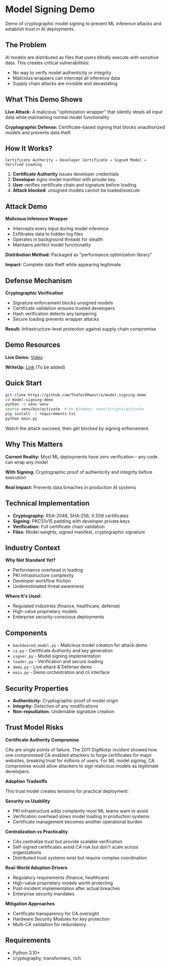 # Model Signing Demo

Demo of cryptographic model signing to prevent ML inference attacks and establish trust in AI deployments.

## The Problem

AI models are distributed as files that users blindly execute with sensitive data. This creates critical vulnerabilities:
- No way to verify model authenticity or integrity
- Malicious wrappers can intercept all inference data
- Supply chain attacks are invisible and devastating

## What This Demo Shows

**Live Attack:** A malicious "optimization wrapper" that silently steals all input data while maintaining normal model functionality

**Cryptographic Defense:** Certificate-based signing that blocks unauthorized models and prevents data theft

## How It Works?

```
Certificate Authority → Developer Certificate → Signed Model → Verified Loading
```

1. **Certificate Authority** issues developer credentials
2. **Developer** signs model manifest with private key
3. **User** verifies certificate chain and signature before loading
4. **Attack blocked**: unsigned models cannot be loaded/execute

## Attack Demo

**Malicious Inference Wrapper**
- Intercepts every input during model inference
- Exfiltrates data to hidden log files
- Operates in background threads for stealth
- Maintains perfect model functionality

**Distribution Method:** Packaged as "performance optimization library"

**Impact:** Complete data theft while appearing legitimate

## Defense Mechanism

**Cryptographic Verification**
- Signature enforcement blocks unsigned models
- Certificate validation ensures trusted developers
- Hash verification detects any tampering
- Secure loading prevents wrapper attacks

**Result:** Infrastructure-level protection against supply chain compromise

## Demo Resources

**Live Demo:**
[Video](https://youtu.be/a_mig6vx2ks?si=pJJUAuRBGw5Zpj6s)

**WriteUp:**
[Link]() (To be added)

## Quick Start

```bash
git clone https://github.com/ThaTechMaestro/model-signing-demo
cd model-signing-demo
python -m venv venv
source venv/bin/activate  # On Windows: venv\Scripts\activate
pip install -r requirements.txt
python main.py
```

Watch the attack succeed, then get blocked by signing enforcement.

## Why This Matters

**Current Reality:** Most ML deployments have zero verification - any code can wrap any model

**With Signing:** Cryptographic proof of authenticity and integrity before execution

**Real Impact:** Prevents data breaches in production AI systems

## Technical Implementation

- **Cryptography:** RSA-2048, SHA-256, X.509 certificates
- **Signing:** PKCS1v15 padding with developer private keys
- **Verification:** Full certificate chain validation
- **Files:** Model weights, signed manifest, cryptographic signature

## Industry Context

**Why Not Standard Yet?**
- Performance overhead in loading
- PKI infrastructure complexity  
- Developer workflow friction
- Underestimated threat awareness

**Where It's Used:**
- Regulated industries (finance, healthcare, defense)
- High-value proprietary models
- Enterprise security-conscious deployments

## Components
- `backdoored_model.py` - Malicious model creation for attack demo
- `ca.py` - Certificate Authority and key generation
- `signer.py` - Model signing implementation
- `loader.py` - Verification and secure loading
- `demo.py` - Live attack & Defense demo
- `main.py` - Demo orchestration and cli interface

## Security Properties

- **Authenticity:** Cryptographic proof of model origin
- **Integrity:** Detection of any modifications
- **Non-repudiation:** Undeniable signature creation

## Trust Model Risks

**Certificate Authority Compromise**

CAs are single points of failure. The 2011 DigiNotar incident showed how one compromised CA enabled attackers to forge certificates for major websites, breaking trust for millions of users. For ML model signing, CA compromise would allow attackers to sign malicious models as legitimate developers.

**Adoption Tradeoffs**

This trust model creates tensions for practical deployment:

**Security vs Usability**
- PKI infrastructure adds complexity most ML teams want to avoid
- Verification overhead slows model loading in production systems
- Certificate management becomes another operational burden

**Centralization vs Practicality** 
- CAs centralize trust but provide scalable verification
- Self-signed certificates avoid CA risk but don't scale across organizations
- Distributed trust systems exist but require complex coordination

**Real-World Adoption Drivers**
- Regulatory requirements (finance, healthcare)
- High-value proprietary models worth protecting  
- Post-incident implementation after actual breaches
- Enterprise security mandates

**Mitigation Approaches**
- Certificate transparency for CA oversight
- Hardware Security Modules for key protection
- Multi-CA validation for redundancy

## Requirements

- Python 3.10+
- cryptography, transformers, rich